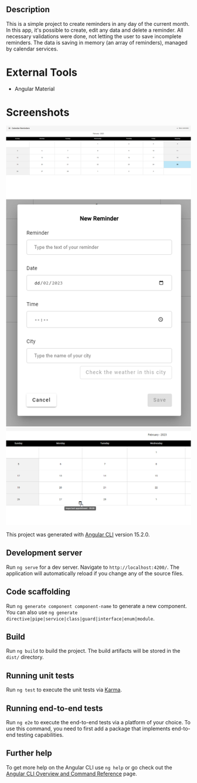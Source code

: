 ## Description
This is a simple project to create reminders in any day of the current month. <br>
In this app, it's possible to create, edit any data and delete a reminder.
All necessary validations were done, not letting the user to save incomplete reminders.
The data is saving in memory (an array of reminders), managed by calendar services.

# External Tools
 - Angular Material

# Screenshots
<img src="screenshots/home.png" alt="Home page" title="Home page">
<img src="screenshots/new-reminder.png" alt="New reminder" title="New reminder">
<img src="screenshots/added-reminder.png" alt="Added reminder" title="Added reminder">

This project was generated with [Angular CLI](https://github.com/angular/angular-cli) version 15.2.0.

## Development server

Run `ng serve` for a dev server. Navigate to `http://localhost:4200/`. The application will automatically reload if you change any of the source files.

## Code scaffolding

Run `ng generate component component-name` to generate a new component. You can also use `ng generate directive|pipe|service|class|guard|interface|enum|module`.

## Build

Run `ng build` to build the project. The build artifacts will be stored in the `dist/` directory.

## Running unit tests

Run `ng test` to execute the unit tests via [Karma](https://karma-runner.github.io).

## Running end-to-end tests

Run `ng e2e` to execute the end-to-end tests via a platform of your choice. To use this command, you need to first add a package that implements end-to-end testing capabilities.

## Further help

To get more help on the Angular CLI use `ng help` or go check out the [Angular CLI Overview and Command Reference](https://angular.io/cli) page.
